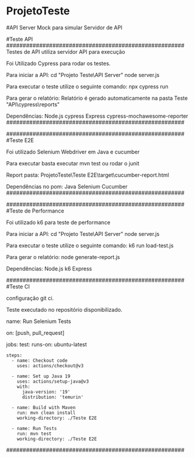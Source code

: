 # ProjetoTeste

#API Server
Mock para simular Servidor de API







#Teste API
######################################################
Testes de API utiliza servidor API para execução

Foi Utilizado Cypress para rodar os testes.

Para iniciar a API:
cd "Projeto Teste\API Server\"
node server.js

Para executar o teste utilize o seguinte comando:
npx cypress run

Para gerar o relatório:
Relatório é gerado automaticamente na pasta Teste "API\cypress\reports"

Dependências:
Node.js
cypress
Express
cypress-mochawesome-reporter
######################################################





######################################################
#Teste E2E

Foi utilizado Selenium Webdriver em Java e cucumber

Para executar basta executar mvn test ou rodar o junit

Report pasta:
ProjetoTeste\Teste E2E\target\cucumber-report.html

Dependências no pom:
Java
Selenium
Cucumber
######################################################





######################################################
#Teste de Performance

Foi utilizado k6 para teste de performance

Para iniciar a API:
cd "Projeto Teste\API Server\"
node server.js

Para executar o teste utilize o seguinte comando:
k6 run load-test.js

Para gerar o relatório:
node generate-report.js

Dependências:
Node.js
k6
Express




######################################################
#Teste CI

configuração git ci.

Teste executado no repositório disponibilizado.

name: Run Selenium Tests

on: [push, pull_request]

jobs:
  test:
    runs-on: ubuntu-latest

    steps:
      - name: Checkout code
        uses: actions/checkout@v3

      - name: Set up Java 19
        uses: actions/setup-java@v3
        with:
          java-version: '19'
          distribution: 'temurin'

      - name: Build with Maven
        run: mvn clean install
        working-directory: ./Teste E2E

      - name: Run Tests
        run: mvn test
        working-directory: ./Teste E2E
######################################################
